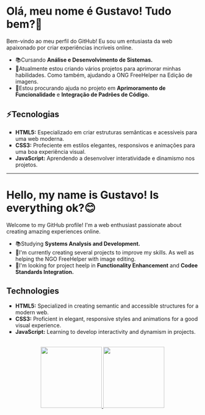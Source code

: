 <h1>Olá, meu nome é Gustavo! Tudo bem?👋</h1>
<p>Bem-vindo ao meu perfil do GitHub! Eu sou um entusiasta da web apaixonado por criar experiências incríveis online.</p>

<ul>
  <li>📚Cursando <strong>Análise e Desenvolvimento de Sistemas.</strong></li>
  <li>📌Atualmente estou criando vários projetos para aprimorar minhas habilidades. Como também, ajudando a ONG FreeHelper na Edição de imagens.</li>
  <li>📂Estou procurando ajuda no projeto em <strong>Aprimoramento de Funcionalidade</strong> e <strong>Integração de Padrões de Código.</strong></li>
</ul>

<h2>⚡Tecnologias</h2>
<ul type="square">
  <li><strong>HTML5:</strong> Especializado em criar estruturas semânticas e acessíveis para uma web moderna.</li>
  <li><strong>CSS3:</strong> Profeciente em estilos elegantes, responsivos e animações para uma boa experiência visual.</li>
  <li><strong>JavaScript:</strong> Aprendendo a desenvolver interatividade e dinamismo nos projetos.</li>
</ul>
<hr>
<h1>Hello, my name is Gustavo! Is everything ok?😊</h1>
<p>Welcome to my GitHub profile! I'm a web enthusiast passionate about creating amazing experiences online.</p>

<ul>
  <li>📚Studying <strong>Systems Analysis and Development.</strong></li>
  <li>📌I'm currently creating several projects to improve my skills. As well as helping the NGO FreeHelper with image editing.</li>
  <li>📂I'm looking for project heelp in <strong>Functionality Enhancement</strong> and <strong>Codee Standards Integration.</strong></li>
</ul>

<h2>Technologies</h2>
<ul type="square">
  <li><strong>HTML5:</strong> Specialized in creating semantic and accessible structures for a modern web.</li>
  <li><strong>CSS3:</strong> Proficient in elegant, responsive styles and animations for a good visual experience.</li>
  <li><strong>JavaScript:</strong> Learning to develop interactivity and dynamism in projects.</li>
</ul>

<br>
<div align="center">
  <a href="https://github.com/gustx21">
  <img height="160em" src="https://github-readme-stats.vercel.app/api?username=gustx21&show_icons=true&theme=github_dark&include_all_commits=true&count_private=true"/>
  <img height="160em" src="https://github-readme-stats.vercel.app/api/top-langs/?username=gustx21&layout=compact&langs_count=7&theme=github_dark"/>
</div>



